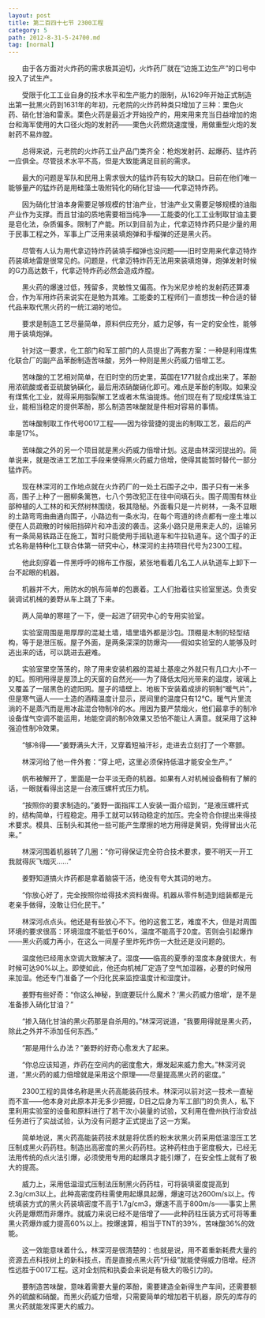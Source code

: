 ```yaml
---
layout: post
title: 第二百四十七节 2300工程
category: 5
path: 2012-8-31-5-24700.md
tag: [normal]
---
```


　　由于各方面对火炸药的需求极其迫切，火炸药厂就在“边施工边生产”的口号中投入了试生产。

　　受限于化工工业自身的技术水平和生产能力的限制，从1629年开始正式制造出第一批黑火药到1631年的年初，元老院的火炸药种类只增加了三种：栗色火药、硝化甘油和雷汞。栗色火药是最近才开始投产的，用来用来充当日益增加的炮台和海军使用的大口径火炮的发射药——栗色火药燃烧速度慢，用做重型火炮的发射药不易炸膛。

　　总得来说，元老院的火炸药工业产品门类齐全：枪炮发射药、起爆药、猛炸药一应俱全。尽管技术水平不高，但是大致能满足目前的需求。

　　最大的问题是军队和民用上需求很大的猛炸药有较大的缺口。目前在他们唯一能够量产的猛炸药是用硅藻土吸附钝化的硝化甘油——代拿迈特炸药。

　　因为硝化甘油本身需要足够规模的甘油产业，甘油产业又需要足够规模的油脂产业作为支撑。而且甘油的质地需要相当纯净——工能委的化工工业制取甘油主要是皂化法，杂质偏多。限制了产能。所以到目前为止，代拿迈特炸药只是少量的用于民事工程之外，军事上广泛用来装填炮弹和手榴弹的还是黑火药。

　　尽管有人认为用代拿迈特炸药装填手榴弹也没问题——旧时空用来代拿迈特炸药装填地雷是很常见的。问题是，代拿迈特炸药无法用来装填炮弹，炮弹发射时候的G力高达数千，代拿迈特炸药必然会造成炸膛。

　　黑火药的爆速过低，残留多，灵敏性又偏高。作为米尼步枪的发射药还算凑合，作为军用炸药来说实在是勉为其难。工能委的工程师们一直想找一种合适的替代品来取代黑火药的一统江湖的地位。

　　要求是制造工艺尽量简单，原料供应充分，威力足够，有一定的安全性，能够用于装填炮弹。

　　针对这一要求，化工部门和军工部门的人员提出了两套方案：一种是利用煤焦化联合厂的副产品苯酚制造苦味酸，另外一种则是黑火药威力倍增工艺。

　　苦味酸的工艺相对简单，在旧时空的历史里，英国在1771就合成出来了。苯酚用浓硫酸或者亚硫酸钠磺化，最后用浓硝酸硝化即可。难点是苯酚的制取。如果没有煤焦化工业，就得采用脂裂解工艺或者木焦油提炼。他们现在有了现成煤焦油工业，能相当稳定的提供苯酚，那么制造苦味酸就是件相对容易的事情。

　　苦味酸制取工作代号0017工程——因为徐营捷的提出的制取工艺，最后的产率是17%。

　　苦味酸之外的另一个项目就是黑火药威力倍增计划。这是由林深河提出的。简单说来，就是改进工艺加工手段来使得黑火药威力倍增，使得其能暂时替代一部分猛炸药。

　　现在林深河的工作地点就在火炸药厂的一处土石围子之中，围子只有一米多高，围子上种了一圈柳条篱笆，七八个劳改犯正在往中间填石头。围子周围有林业部种植的人工林的和天然树林围绕，极其隐秘。外面看只是一片树林，一条不显眼的土路弯弯曲曲通向围子，小路边有一条水沟，在每个弯道的终点都有一座土堆以便在人员疏散的时候阻挡碎片和冲击波的袭击。这条小路只是用来走人的，运输另有一条简易铁路正在施工，暂时只能使用手摇轨道车和牛拉轨道车。这个围子的正式名称是特种化工联合体第一研究中心，林深河的主持项目代号为2300工程。

　　他此刻穿着一件黑呼呼的棉布工作服，紧张地看着几名工人从轨道车上卸下一台不起眼的机器。

　　机器并不大，用防水的帆布简单的包裹着。工人们抬着往实验室里送。负责安装调试机械的姜野从车上跳了下来。

　　两人简单的寒暄了一下，便一起进了研究中心的专用实验室。

　　实验室周围是用厚厚的混凝土墙，墙里墙外都是沙包。顶棚是木制的轻型结构，等于是泄压板。屋子外面，是两条深深的防爆沟——假如实验室的人能够及时逃出来的话，可以跳进去避难。

　　实验室里空荡荡的，除了用来安装机器的混凝土基座之外就只有几口大小不一的缸。照明用得是屋顶上的天窗的自然光——为了降低太阳光带来的温度，玻璃上又覆盖了一层黑色的遮阳网。屋子的墙壁上、地板下安装着成排的铜制“暖气片”，但是寒气逼人——土造的酒精温度计显示，房间里的温度只有12℃。暖气片里流淌的不是蒸汽而是用冰盐混合物制冷的水。用因为要严禁烟火，他们最拿手的制冷设备煤气空调不能运用，地能空调的制冷效果又恐怕不能让人满意。就采用了这种强迫性制冷效果。

　　“够冷得——”姜野满头大汗，又穿着短袖汗衫，走进去立刻打了一个寒颤。

　　林深河给了他一件外套：“穿上吧，这里必须保持低温才能安全生产。”

　　帆布被解开了，里面是一台平淡无奇的机器。如果有人对机械设备稍有了解的话，一眼就看得出这是一台液压螺杆式压力机。

　　“按照你的要求制造的。”姜野一面指挥工人安装一面介绍到，“是液压螺杆式的，结构简单，行程稳定。用手工就可以转动稳定的加压。完全符合你提出来得技术要求。模具、压制头和其他一些可能产生摩擦的地方用得是黄铜，免得冒出火花来。”

　　林深河围着机器转了几圈：“你可得保证完全符合技术要求，要不明天一开工我就得灰飞烟灭……”

　　姜野知道搞火炸药都是拿着脑袋干活，绝没有夸大其词的地方。

　　“你放心好了，完全按照你给得技术资料做得。机器从零件制造到组装都是元老亲手做得，没敢让归化民干。”

　　林深河点点头。他还是有些放心不下。他的这套工艺，难度不大，但是对周围环境的要求很高：环境湿度不能低于60%，温度不能高于20度。否则会引起爆炸——黑火药威力再小，在这么一间屋子里炸死炸伤一大批还是没问题的。

　　温度他已经用水空调大致解决了。湿度——临高的夏季的湿度本身就很大，有时候可达90%以上。即使如此，他还向机械厂定造了空气加湿器，必要的时候用来加湿。他还专门准备了一个归化民来监控温度计和湿度计。

　　姜野有些好奇：“你这么神秘，到底要玩什么魔术？‘黑火药威力倍增’，是不是准备掺入硝化甘油？”

　　“掺入硝化甘油的黑火药那是自杀用的。”林深河说道，“我要用得就是黑火药，除此之外并不添加任何东西。”

　　“那是用什么办法？”姜野的好奇心愈发大了起来。

　　“你总应该知道，炸药在空间内的密度愈大，爆发起来威力愈大。”林深河说道，“黑火药的威力倍增就是采用这个原理——尽量提高黑火药的密度。”

　　2300工程的具体名称是黑火药高能装药技术。林深河以前对这一技术一直秘而不宣——他本身对此原本并无多少把握，D日之后身为军工部门的负责人，私下里利用实验室的设备和原料进行了若干次小装量的试验，又利用在儋州执行治安战任务进行了实战试验，认为没有问题才正式提出了这一方案。

　　简单地说，黑火药高能装药技术就是将优质的粉末状黑火药采用低温湿压工艺压制成黑火药药柱。制造出高密度的黑火药药柱。这种药柱由于密度极大，已经无法用传统的点火法引爆，必须使用专用的起爆具才能引爆了，在安全性上就有了极大的提高。

　　威力上，采用低温湿式压制法压制黑火药药柱，可将装填密度提高到2.3g/cm3以上。此种高密度药柱需使用起爆具起爆，爆速可达2600m/s以上。传统填装方式的黑火药装填密度不高于1.7g/cm3，爆速不高于800m/s——事实上黑火药是爆燃而非爆炸。就威力来说已经不是倍增了——此种药柱压装方式可将等重黑火药爆炸威力提高60%以上。按爆速算，相当于TNT的39%，苦味酸36%的效能。

　　这一效能意味着什么，林深河是很清楚的：也就是说，用不着重新耗费大量的资源去点科技树上的新科技点，而是直接点黑火药“升级”就能使得威力倍增。经济性远胜于0017工程。这对企划院和执委会来说是有极大的吸引力的。

　　要制造苦味酸，意味着需要大量的苯酚，需要建造全新得生产车间，还需要额外的硫酸和硝酸。而黑火药威力倍增，只需要简单的增加若干机器，原先的库存的黑火药就能发挥更大的威力。
